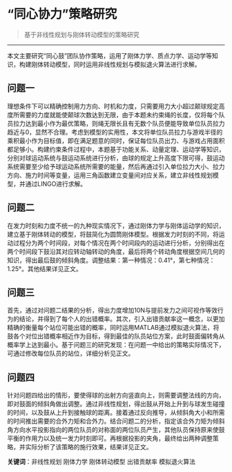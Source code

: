 # “同心协力”策略研究
> 基于非线性规划与刚体转动模型的策略研究

---

本文主要研究“同心鼓”团队协作策略，运用了刚体力学、质点力学、运动学等知识，构建刚体转动模型，同时运用非线性规划与模拟退火算法进行求解。

## 问题一
理想条件下可以精确控制用力方向、时机和力度，只需要用力大小超过颠球规定高度所需要的力度就能使颠球次数达到无限，由于本题未约束绳的长度，仅将每个队员拉力达到最小作为最优策略，则绳无限长且有无数个队员便能导致单位队员拉力趋近与0，显然不合理。考虑到模型的实用性，本文将单位队员拉力与游戏半径的乘积最小作为目标值，即在满足题意的同时，保证每位队员出力、与游戏占用面积都足够小。构建约束条件过程中，本题基于功能关系、动量定理、运动学等知识，分别对球运动系统与鼓运动系统进行分析，由球的规定上升高度下限可得，鼓运动系统需要至少给予球运动系统所需要的能量，然后再通过引入单位拉力大小、拉力方向、施力时间等变量，运用三角函数建立变量间对应关系，建立非线性规划模型，并通过LINGO进行求解。

## 问题二
在发力时刻和力度不统一的九种现实情况下，通过刚体力学与刚体运动学的知识，建立基于刚体转动的模型，将鼓简化为圆筒刚体模型。根据发力时刻的不同，将运动过程分为两个时间段，对每个情况在两个时间段内的运动进行分析，分别得出在两个时间段下鼓沿其对应转动轴转动的角度，最后将两个转动角度根据空间几何的知识，得出最后鼓的倾斜角度。调整结果：第一种情况：0.41°，第七种情况：1.25°。其他结果详见正文。

## 问题三
首先，通过对问题二结果的分析，得出力度增加10N与提前发力之间可视作等效行为的结论，并得到了每个人的出错概率。其次，引入出错贡献率这一概念，以更加精确的衡量每个站位可能出错的概率，同时运用MATLAB通过模拟退火算法，将鼓各个对位出错概率相近作为目标，得到最佳的队员站位方案，此时鼓面偏转角从概率学上达到最小。基于问题三的研究发现：在问题一中给出的策略实际情况下，可通过修改每位队员的站位，详细分析见正文。

## 问题四
针对问题四给出的情形，要使得球的出射方向竖直向上，则需要调整法线的方向，即对鼓面的倾斜角做出调整。通过非线性规划，得出鼓从开始上升到与球发生碰撞的时间，以及鼓从上升到接触球的距离。接着通过反向推导，从倾斜角大小和所需的时间推出需要的合外力矩和合外力。结合问题二的分析，指定该合外力矩为倾斜角方向水平投影指向的两位队员的对称面的两位队员产生，其他队员保持原来使鼓平衡的作用力以及统一发力时刻即可。再根据投影的夹角，最终给出两种调整策略，并实际分析了该策略的施行效果，结果详见正文。

**关键词**：非线性规划 刚体力学 刚体转动模型 出错贡献率 模拟退火算法
